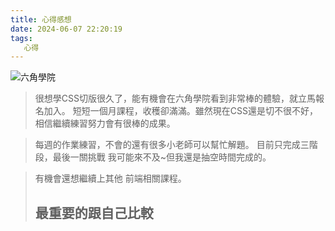 ```yaml
---
title: 心得感想
date: 2024-06-07 22:20:19
tags:
   心得
---
```



![六角學院](https://firebasestorage.googleapis.com/v0/b/hexschool-courses.appspot.com/o/hex-website%2Fblog%2F1710986781813-engineer-camp.png?alt=media&token=536bc802-b2b7-4778-8887-2017e88853d7)

>很想學CSS切版很久了，能有機會在六角學院看到非常棒的體驗，就立馬報名加入。
短短一個月課程，收穫卻滿滿。雖然現在CSS還是切不很不好，相信繼續練習努力會有很棒的成果。

>每週的作業練習，不會的還有很多小老師可以幫忙解題。
目前只完成三階段，最後一關挑戰 我可能來不及~但我還是抽空時間完成的。

>有機會還想繼續上其他 前端相關課程。
> ## 最重要的跟自己比較

